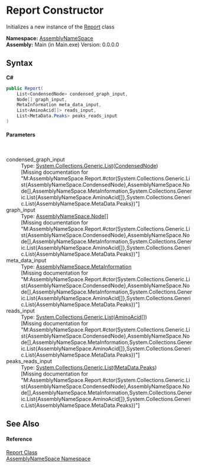 # Report Constructor 
 

Initializes a new instance of the <a href="ae91a2a7-5d17-addb-6ef9-4835d6f3d235">Report</a> class

**Namespace:**&nbsp;<a href="6bcc80ef-5cfd-db5f-1eb2-7297d1c16397">AssemblyNameSpace</a><br />**Assembly:**&nbsp;Main (in Main.exe) Version: 0.0.0.0

## Syntax

**C#**<br />
``` C#
public Report(
	List<CondensedNode> condensed_graph_input,
	Node[] graph_input,
	MetaInformation meta_data_input,
	List<AminoAcid[]> reads_input,
	List<MetaData.Peaks> peaks_reads_input
)
```


#### Parameters
&nbsp;<dl><dt>condensed_graph_input</dt><dd>Type: <a href="http://msdn2.microsoft.com/en-us/library/6sh2ey19" target="_blank">System.Collections.Generic.List</a>(<a href="9aa97fa2-84fc-c8b1-da89-3aa2201bdb11">CondensedNode</a>)<br />\[Missing <param name="condensed_graph_input"/> documentation for "M:AssemblyNameSpace.Report.#ctor(System.Collections.Generic.List{AssemblyNameSpace.CondensedNode},AssemblyNameSpace.Node[],AssemblyNameSpace.MetaInformation,System.Collections.Generic.List{AssemblyNameSpace.AminoAcid[]},System.Collections.Generic.List{AssemblyNameSpace.MetaData.Peaks})"\]</dd><dt>graph_input</dt><dd>Type: <a href="327f29f7-ef35-58ae-f8a5-1d2b1b3bcf7b">AssemblyNameSpace.Node</a>[]<br />\[Missing <param name="graph_input"/> documentation for "M:AssemblyNameSpace.Report.#ctor(System.Collections.Generic.List{AssemblyNameSpace.CondensedNode},AssemblyNameSpace.Node[],AssemblyNameSpace.MetaInformation,System.Collections.Generic.List{AssemblyNameSpace.AminoAcid[]},System.Collections.Generic.List{AssemblyNameSpace.MetaData.Peaks})"\]</dd><dt>meta_data_input</dt><dd>Type: <a href="d0e73d2f-7721-7f22-e999-c1b9d612e2c9">AssemblyNameSpace.MetaInformation</a><br />\[Missing <param name="meta_data_input"/> documentation for "M:AssemblyNameSpace.Report.#ctor(System.Collections.Generic.List{AssemblyNameSpace.CondensedNode},AssemblyNameSpace.Node[],AssemblyNameSpace.MetaInformation,System.Collections.Generic.List{AssemblyNameSpace.AminoAcid[]},System.Collections.Generic.List{AssemblyNameSpace.MetaData.Peaks})"\]</dd><dt>reads_input</dt><dd>Type: <a href="http://msdn2.microsoft.com/en-us/library/6sh2ey19" target="_blank">System.Collections.Generic.List</a>(<a href="906567b4-adec-2d74-6183-8174a5b7ae4d">AminoAcid</a>[])<br />\[Missing <param name="reads_input"/> documentation for "M:AssemblyNameSpace.Report.#ctor(System.Collections.Generic.List{AssemblyNameSpace.CondensedNode},AssemblyNameSpace.Node[],AssemblyNameSpace.MetaInformation,System.Collections.Generic.List{AssemblyNameSpace.AminoAcid[]},System.Collections.Generic.List{AssemblyNameSpace.MetaData.Peaks})"\]</dd><dt>peaks_reads_input</dt><dd>Type: <a href="http://msdn2.microsoft.com/en-us/library/6sh2ey19" target="_blank">System.Collections.Generic.List</a>(<a href="95ab4fc6-9aa1-c8e2-fcf3-efc763f2dddb">MetaData.Peaks</a>)<br />\[Missing <param name="peaks_reads_input"/> documentation for "M:AssemblyNameSpace.Report.#ctor(System.Collections.Generic.List{AssemblyNameSpace.CondensedNode},AssemblyNameSpace.Node[],AssemblyNameSpace.MetaInformation,System.Collections.Generic.List{AssemblyNameSpace.AminoAcid[]},System.Collections.Generic.List{AssemblyNameSpace.MetaData.Peaks})"\]</dd></dl>

## See Also


#### Reference
<a href="ae91a2a7-5d17-addb-6ef9-4835d6f3d235">Report Class</a><br /><a href="6bcc80ef-5cfd-db5f-1eb2-7297d1c16397">AssemblyNameSpace Namespace</a><br />